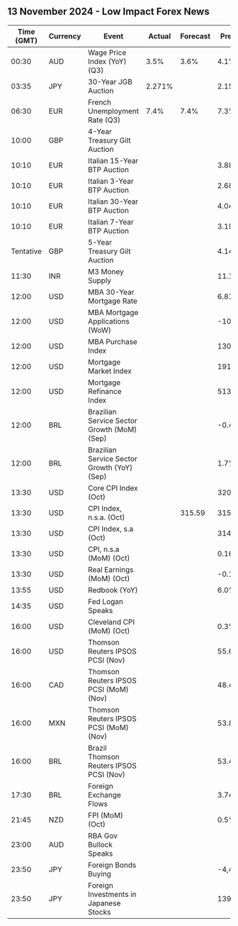 ## 13 November 2024 - Low Impact Forex News

| Time (GMT) | Currency | Event | Actual | Forecast | Previous |
|------|----------|-------|--------|----------|----------|
| 00:30 | AUD | Wage Price Index (YoY) (Q3) | 3.5% | 3.6% | 4.1% |
| 03:35 | JPY | 30-Year JGB Auction | 2.271% |  | 2.152% |
| 06:30 | EUR | French Unemployment Rate (Q3) | 7.4% | 7.4% | 7.3% |
| 10:00 | GBP | 4-Year Treasury Gilt Auction |  |  |  |
| 10:10 | EUR | Italian 15-Year BTP Auction |  |  | 3.88% |
| 10:10 | EUR | Italian 3-Year BTP Auction |  |  | 2.68% |
| 10:10 | EUR | Italian 30-Year BTP Auction |  |  | 4.040% |
| 10:10 | EUR | Italian 7-Year BTP Auction |  |  | 3.19% |
| Tentative | GBP | 5-Year Treasury Gilt Auction |  |  | 4.148% |
| 11:30 | INR | M3 Money Supply |  |  | 11.1% |
| 12:00 | USD | MBA 30-Year Mortgage Rate |  |  | 6.81% |
| 12:00 | USD | MBA Mortgage Applications (WoW) |  |  | -10.8% |
| 12:00 | USD | MBA Purchase Index |  |  | 130.8 |
| 12:00 | USD | Mortgage Market Index |  |  | 191.4 |
| 12:00 | USD | Mortgage Refinance Index |  |  | 513.5 |
| 12:00 | BRL | Brazilian Service Sector Growth (MoM) (Sep) |  |  | -0.4% |
| 12:00 | BRL | Brazilian Service Sector Growth (YoY) (Sep) |  |  | 1.7% |
| 13:30 | USD | Core CPI Index (Oct) |  |  | 320.77 |
| 13:30 | USD | CPI Index, n.s.a. (Oct) |  | 315.59 | 315.30 |
| 13:30 | USD | CPI Index, s.a (Oct) |  |  | 314.69 |
| 13:30 | USD | CPI, n.s.a (MoM) (Oct) |  |  | 0.16% |
| 13:30 | USD | Real Earnings (MoM) (Oct) |  |  | -0.1% |
| 13:55 | USD | Redbook (YoY) |  |  | 6.0% |
| 14:35 | USD | Fed Logan Speaks |  |  |  |
| 16:00 | USD | Cleveland CPI (MoM) (Oct) |  |  | 0.3% |
| 16:00 | USD | Thomson Reuters IPSOS PCSI (Nov) |  |  | 55.63 |
| 16:00 | CAD | Thomson Reuters IPSOS PCSI (MoM) (Nov) |  |  | 48.41 |
| 16:00 | MXN | Thomson Reuters IPSOS PCSI (MoM) (Nov) |  |  | 53.83 |
| 16:00 | BRL | Brazil Thomson Reuters IPSOS PCSI (Nov) |  |  | 53.41 |
| 17:30 | BRL | Foreign Exchange Flows |  |  | 3.743B |
| 21:45 | NZD | FPI (MoM) (Oct) |  |  | 0.5% |
| 23:00 | AUD | RBA Gov Bullock Speaks |  |  |  |
| 23:50 | JPY | Foreign Bonds Buying |  |  | -4,457.9B |
| 23:50 | JPY | Foreign Investments in Japanese Stocks |  |  | 139.4B |
